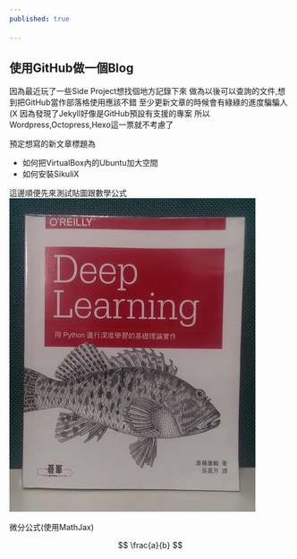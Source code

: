 ```yaml
---
published: true

---
```

## 使用GitHub做一個Blog
因為最近玩了一些Side Project想找個地方記錄下來
做為以後可以查詢的文件,想到把GitHub當作部落格使用應該不錯
至少更新文章的時候會有綠綠的進度騙騙人(X
因為發現了Jekyll好像是GitHub預設有支援的專案
所以Wordpress,Octopress,Hexo這一票就不考慮了

預定想寫的新文章標題為
- 如何把VirtualBox內的Ubuntu加大空間
- 如何安裝SikuliX

這邊順便先來測試貼圖跟數學公式
![Deep Learning O'Reilly](/images/oreilly_deep_learning.jpg)


微分公式(使用MathJax)


$$ \frac{a}{b} $$

